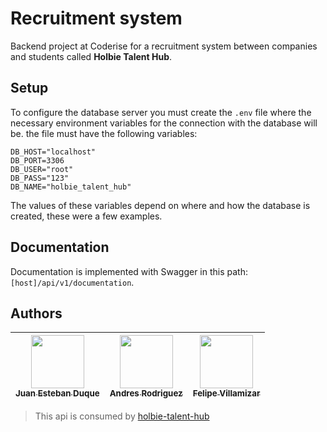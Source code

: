 # Recruitment system

Backend project at Coderise for a recruitment system between companies and students called **Holbie Talent Hub**.

## Setup

To configure the database server you must create the `.env` file where the necessary environment variables for the connection with the database will be. the file must have the following variables:
```
DB_HOST="localhost"
DB_PORT=3306
DB_USER="root"
DB_PASS="123"
DB_NAME="holbie_talent_hub"
```
The values of these variables depend on where and how the database is created, these were a few examples.

## Documentation

Documentation is implemented with Swagger in this path: `[host]/api/v1/documentation`.

## Authors
| [<img src="https://avatars.githubusercontent.com/u/114111326?v=4" width=85><br><sub> Juan Esteban Duque </sub>](https://github.com/Juanesduque1) | [<img src="https://avatars.githubusercontent.com/u/106930148?v=4" width=85><br><sub> Andres Rodriguez </sub>](https://github.com/Andres98100) | [<img src="https://avatars.githubusercontent.com/u/95534180?v=4" width=85><br><sub> Felipe Villamizar </sub>](https://github.com/felipevcc) | 
| :---: | :---: | :---: |

> This api is consumed by [holbie-talent-hub](https://github.com/Natha0b/holbie-talent-hub-client)
